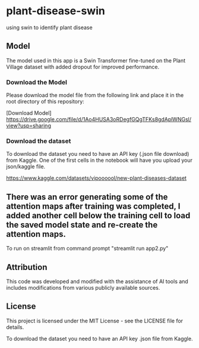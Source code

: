 # plant-disease-swin
using swin to identify plant disease

## Model

The model used in this app is a Swin Transformer fine-tuned on the Plant Village dataset with added dropout for improved performance.

### Download the Model

Please download the model file from the following link and place it in the root directory of this repository:

[Download Model] https://drive.google.com/file/d/1Ao4HUSA3oRDegfGQgTFKs8gdAplWNGsl/view?usp=sharing

### Download the dataset

To download the dataset you need to have an API key (.json file download) from Kaggle. One of the first cells in the notebook will have you upload your json/kaggle file. 

https://www.kaggle.com/datasets/vipoooool/new-plant-diseases-dataset 

## There was an error generating some of the attention maps after training was completed, I added another cell below the training cell to load the saved model state and re-create the attention maps. 

To run on streamlit from command prompt "streamlit run app2.py"

## Attribution

This code was developed and modified with the assistance of AI tools and includes modifications from various publicly available sources.

## License

This project is licensed under the MIT License - see the LICENSE file for details.


To download the dataset you need to have an API key .json file from Kaggle. 

